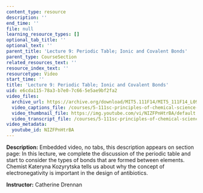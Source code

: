 ```yaml
---
content_type: resource
description: ''
end_time: ''
file: null
learning_resource_types: []
optional_tab_title: ''
optional_text: ''
parent_title: 'Lecture 9: Periodic Table; Ionic and Covalent Bonds'
parent_type: CourseSection
related_resources_text: ''
resource_index_text: ''
resourcetype: Video
start_time: ''
title: 'Lecture 9: Periodic Table; Ionic and Covalent Bonds'
uid: e6cda115-78a3-b7e0-7c66-5e5ae9bf2fa2
video_files:
  archive_url: https://archive.org/download/MIT5.111F14/MIT5_111F14_L09_300k.mp4
  video_captions_file: /courses/5-111sc-principles-of-chemical-science-fall-2014/87f60a24779056e6842192ad24a33594_NIZFPnHtrBA.vtt
  video_thumbnail_file: https://img.youtube.com/vi/NIZFPnHtrBA/default.jpg
  video_transcript_file: /courses/5-111sc-principles-of-chemical-science-fall-2014/77a3883841137ca4f07a932ecbf4ec06_NIZFPnHtrBA.pdf
video_metadata:
  youtube_id: NIZFPnHtrBA
---
```


**Description:** Embedded video, no tabs, this description appears on section page: In this lecture, we complete the discussion of the periodic table and start to consider the types of bonds that are formed between elements. Chemist Kateryna Kozyrytska tells us about why the concept of electronegativity is important in the design of antibiotics.

**Instructor:** Catherine Drennan